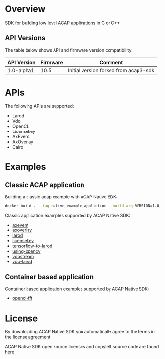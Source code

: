 # Overview
SDK for building low level ACAP applications in C or C++

## API Versions
The table below shows API and firmware version compatibility.

| API Version | Firmware | Comment|
| ---------------- | ------------- |------------- |
| 1.0-alpha1      | 10.5         | Initial version forked from acap3-sdk |

# APIs
The following APIs are supported:
  * Larod
  * Vdo
  * OpenCL
  * Licensekey
  * AxEvent
  * AxOverlay
  * Cairo

# Examples
## Classic ACAP application
Building a classic acap example with ACAP Native SDK:
```bash
docker build . --tag native_example_appliction --build-arg VERSION=1.0_alpha1 --build-arg SDK=acap-native-sdk
```

Classic application examples supported by ACAP Native SDK:
* [axevent](https://github.com/AxisCommunications/acap3-examples/tree/master/axevent/)
* [axoverlay](https://github.com/AxisCommunications/acap3-examples/tree/master/axoverlay/)
* [larod](https://github.com/AxisCommunications/acap3-examples/tree/master/larod/)
* [licensekey](https://github.com/AxisCommunications/acap3-examples/tree/master/licensekey/)
* [tensorflow-to-larod](https://github.com/AxisCommunications/acap3-examples/tree/master/tensorflow-to-larod/)
* [using-opencv](https://github.com/AxisCommunications/acap3-examples/tree/master/using-opencv/)
* [vdostream](https://github.com/AxisCommunications/acap3-examples/tree/master/vdostream/)
* [vdo-larod](https://github.com/AxisCommunications/acap3-examples/tree/master/vdo-larod/)
## Container based application
Container based application examples supported by ACAP Native SDK:
* [opencl-fft](https://github.com/AxisCommunications/acap-application-examples/tree/master/opencl-fft/)

# License
By downloading ACAP Native SDK you automatically agree to the terms in the [license agreement](https://www.axis.com/techsup/developer_doc/EULA/LICENSE.pdf)

ACAP Native SDK open source licenses and copyleft source code are found [here](http://acap-artifacts.s3-website.eu-north-1.amazonaws.com/)
